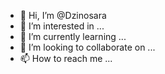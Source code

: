 - 👋 Hi, I’m @Dzinosara
- 👀 I’m interested in ...
- 🌱 I’m currently learning ...
- 💞️ I’m looking to collaborate on ...
- 📫 How to reach me ...

<!---
Dzinosara/Dzinosara is a ✨ special ✨ repository because its `README.md` (this file) appears on your GitHub profile.
You can click the Preview link to take a look at your changes.
--->
